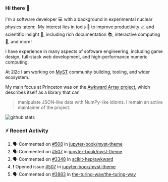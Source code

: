 ### Hi there 👋 

I'm a software developer 💻 with a background in experimental nuclear physics :atom:. My interest lies in tools :wrench: to improve productivity :chart_with_upwards_trend: and scientific insight :telescope:, including rich documentation 📚, interactive computing 🧮, and more! 

I have experience in many aspects of software engineering, including game design, full-stack web development, and high-performance numeric computing. 

At 2i2c I am working on [MyST](https://github.com/jupyter-book/mystmd) community building, tooling, and wider ecosystem. 

My main focus at Princeton was on the [Awkward Array project](awkward-array.org/), which describes itself as a library that can 
> manipulate JSON-like data with NumPy-like idioms. I remain an active maintainer of the project. 

![github stats](https://github-readme-stats.vercel.app/api?username=agoose77&show_icons=true&hide_rank=true&hide_title=true&bg_color=30,e76445,904e95&text_color=efe3ec&icon_color=efe3ec)
<!--
**agoose77/agoose77** is a ✨ _special_ ✨ repository because its `README.md` (this file) appears on your GitHub profile.

Here are some ideas to get you started:

- 🔭 I’m currently working on ...
- 🌱 I’m currently learning ...
- 👯 I’m looking to collaborate on ...
- 🤔 I’m looking for help with ...
- 💬 Ask me about ...
- 📫 How to reach me: ...
- 😄 Pronouns: ...
- ⚡ Fun fact: ...
-->

### :zap: Recent Activity

<!--START_SECTION:activity-->
1. 🗣 Commented on [#508](https://github.com/jupyter-book/myst-theme/pull/508#issuecomment-2548628409) in [jupyter-book/myst-theme](https://github.com/jupyter-book/myst-theme)
2. 🗣 Commented on [#507](https://github.com/jupyter-book/myst-theme/issues/507#issuecomment-2548248226) in [jupyter-book/myst-theme](https://github.com/jupyter-book/myst-theme)
3. 🗣 Commented on [#3348](https://github.com/scikit-hep/awkward/pull/3348#issuecomment-2548225168) in [scikit-hep/awkward](https://github.com/scikit-hep/awkward)
4. ❗ Opened issue [#507](https://github.com/jupyter-book/myst-theme/issues/507) in [jupyter-book/myst-theme](https://github.com/jupyter-book/myst-theme)
5. 🗣 Commented on [#3883](https://github.com/the-turing-way/the-turing-way/issues/3883#issuecomment-2545338198) in [the-turing-way/the-turing-way](https://github.com/the-turing-way/the-turing-way)
<!--END_SECTION:activity-->
